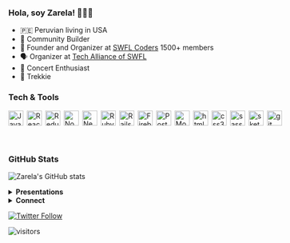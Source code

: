 ### Hola, soy Zarela! 👩🏻‍💻

 - 🇵🇪 Peruvian living in USA
 - 🌱 Community Builder</li>
 - 👾 Founder and Organizer at [SWFL Coders](https://www.meetup.com/swfl-coders/) 1500+ members
 - 🗣️ Organizer at [Tech Alliance of SWFL](https://www.meetup.com/SWFLTechAlliance/)
 - 🎸 Concert Enthusiast
 - 🖖 Trekkie

### Tech & Tools

<div style="display: flex; gap: 4px;">
  <img align="left" src="https://cdn.jsdelivr.net/gh/devicons/devicon/icons/javascript/javascript-original.svg" width="30px" alt="Javascript" title="JavaScript" />
  <img align="left" src="https://cdn.jsdelivr.net/gh/devicons/devicon/icons/react/react-original.svg" width="30px" alt="React" title="React JS"  />
  <img align="left" src="https://cdn.jsdelivr.net/gh/devicons/devicon/icons/redux/redux-original.svg" width="30px" alt="Redux" title="Redux" />
  <img align="left" src="https://cdn.jsdelivr.net/gh/devicons/devicon/icons/nodejs/nodejs-original.svg" width="30px" alt="NodeJS" title="NodeJS"/>
  <img align="left" src="https://cdn.jsdelivr.net/gh/devicons/devicon/icons/nextjs/nextjs-original.svg" width="30px" alt="NextJS" title="Next JS" />
  <img align="left" src="https://cdn.jsdelivr.net/gh/devicons/devicon/icons/ruby/ruby-original.svg" width="30px" alt="Ruby" title="Ruby"  />
  <img align="left" src="https://cdn.jsdelivr.net/gh/devicons/devicon/icons//rails/rails-plain.svg" width="30px" alt="Rails" title="Rails"  />
  <img align="left" src="https://cdn.jsdelivr.net/gh/devicons/devicon/icons/firebase/firebase-plain.svg" width="30px" alt="Firebase" title="Firebase" />
  <img align="left" src="https://cdn.jsdelivr.net/gh/devicons/devicon/icons/postgresql/postgresql-original.svg" width="30px" alt="Postgresql" title="Postgresql" />
  <img align="left" src="https://cdn.jsdelivr.net/gh/devicons/devicon/icons/mongodb/mongodb-original.svg" width="30px" alt="MongoDB" title="MongoDB" />
  <img align="left" src="https://cdn.jsdelivr.net/gh/devicons/devicon/icons/html5/html5-original.svg" width="30px" alt="html5" title="HTML5" />
  <img align="left" src="https://cdn.jsdelivr.net/gh/devicons/devicon/icons/css3/css3-original.svg" width="30px" alt="css3" title="CSS3" />
  <img align="left" src="https://cdn.jsdelivr.net/gh/devicons/devicon/icons/sass/sass-original.svg" width="30px" alt="sass" title="Sass" />
  <img align="left" src="https://cdn.jsdelivr.net/gh/devicons/devicon/icons/sketch/sketch-original.svg" width="30px" alt="sketch" title="Sketch" />
  <img align="left" src="https://cdn.jsdelivr.net/gh/devicons/devicon/icons/git/git-original.svg" width="30px" alt="git" title="Git"/>
</div>
<br />
<br />

### GitHub Stats
  ![Zarela's GitHub stats](https://github-readme-stats.vercel.app/api?username=zarela&show_icons=true&theme=ocean_dark&count_private=true)

<details>
  <summary><b>Presentations</b></summary>

  - ✨ Tech Talks Perú: [Carrera como Marca Personal](https://www.youtube.com/watch?v=kqEysD6FMfs)
  - ✨ SWFL Coders: [Landing Your Next Job: Career and Personal Branding](https://www.youtube.com/watch?v=4N9W5Fmoow4)
  - ✨ SWFL Coders: [Intro to Git & GitHub](https://www.youtube.com/watch?v=GeYWOhLD94I)
  - ✨ Florida Gulf Coast University: [Career as Software Engineer](https://docs.google.com/presentation/d/1xmBTAOzMkt-h99rKkx4HdiLn530rdKOQykGYYEBCauk/)
  - ✨ Tech Alliance of SWFL: [Image Generation with MidJourney and DALL-E2](https://www.youtube.com/watch?v=zAd9lxTQdsk)
</details>

<details>
  <summary><b>Connect</b></summary>
  <br />
  <div style="display: flex; column-gap: 100px;">
    <a href="https://twitter.com/ZG_Stardust">
      <img src="https://cdn.jsdelivr.net/gh/devicons/devicon/icons/twitter/twitter-original.svg" width="26px" alt="Twitter" title="Twitter"/>
    </a>&nbsp;
    <a href="https://www.linkedin.com/in/zarela/">
      <img src="https://cdn.jsdelivr.net/gh/devicons/devicon/icons/linkedin/linkedin-original.svg" width="26px" alt="LinkedIn" title="LinkedIn"/>
    </a>
  </div>
</details>

[![Twitter Follow](https://img.shields.io/twitter/follow/zg_stardust?color=1DA1F2&logo=twitter&style=for-the-badge)](https://twitter.com/intent/follow?original_referer=https%3A%2F%2Fgithub.com%2Fzg_stardust&screen_name=zg_stardust)

![visitors](https://visitor-badge.laobi.icu/badge?page_id=zarela.zarela&left_color=purple&right_color=green&left_text=Visitors)

<!-- RESOURCES
Icons: https://devicon.dev/
Badges: https://visitor-badge.laobi.icu/#docs
GitHub Stats Themes: https://github.com/anuraghazra/github-readme-stats/blob/master/themes/README.md -->
